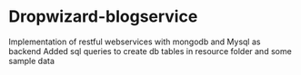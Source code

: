 # Dropwizard-blogservice
Implementation of restful webservices with mongodb and Mysql as backend
Added sql queries to create db tables in resource folder and some sample data
